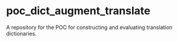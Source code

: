 # poc_dict_augment_translate
A repository for the POC for constructing and evaluating translation dictionaries.
